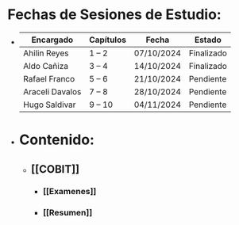 # Fechas de Sesiones de Estudio:
- | **Encargado**    | **Capítulos** | **Fecha**     | **Estado**   |
  |------------------|---------------|---------------|--------------|
  | Ahilin Reyes     | 1 – 2         | 07/10/2024    | Finalizado   |
  | Aldo Cañiza      | 3 – 4         | 14/10/2024    | Finalizado   |
  | Rafael Franco    | 5 – 6         | 21/10/2024    | Pendiente    |
  | Araceli Davalos  | 7 – 8         | 28/10/2024    | Pendiente    |
  | Hugo Saldivar    | 9 – 10        | 04/11/2024    | Pendiente    |
- # Contenido:
	- ## [[COBIT]]
		- ### [[Examenes]]
		- ### [[Resumen]]